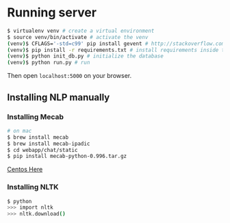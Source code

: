 # Running server

```sh
$ virtualenv venv # create a virtual environment
$ source venv/bin/activate # activate the venv
(venv)$ CFLAGS='-std=c99' pip install gevent # http://stackoverflow.com/a/32545855/1950204
(venv)$ pip install -r requirements.txt # install requirements inside the venv
(venv)$ python init_db.py # initialize the database
(venv)$ python run.py # run
```

Then open `localhost:5000` on your browser.

## Installing NLP manually

### Installing Mecab
```sh
# on mac
$ brew install mecab
$ brew install mecab-ipadic
$ cd webapp/chat/static
$ pip install mecab-python-0.996.tar.gz
```

[Centos Here](http://qiita.com/saicologic/items/ab70e14f7e2ec2ee0b4d)

### Installing NLTK
```sh
$ python
>>> import nltk
>>> nltk.download()
```